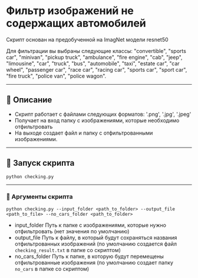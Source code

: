 # Фильтр изображений не содержащих автомобилей

Скрипт основан на предобученной на ImagNet модели resnet50

Для фильтрации вы выбраны следующие классы:
        "convertible", "sports car", "minivan", "pickup truck",
        "ambulance", "fire engine", "cab", "jeep", "limousine",
        "car", "truck", "bus", "automobile", "taxi", "estate car",
        "car wheel", "passenger car", "race car", "racing car",
        "sports car", "sport car", "fire truck", "police van",
        "police wagon".

---

## 📄 Описание

- Скрипт работает с файлами следующих форматов: '.png', '.jpg', '.jpeg'
- Получает на вход папку с изображениями, которые необходимо отфильтровать
- На выходе создает файл и папку с отфильтрованными изображениями.

---

## 🚀 Запуск скрипта

```
python checking.py
```
---

### 📜 Аргументы скрипта

```
python checking.py --input_folder <path_to_folder> --output_file <path_to_file> --no_cars_folder <path_to_folder>
```

- input_folder Путь к папке с изображениями, которые нужно отфильтровать (нет значения по умолчанию)
- output_file Путь к файлу, в который будут сохраняться названия отфильтрованных изображений (по умолчанию создается файл ```checking_result.txt``` в папке со скриптом)
- no_cars_folder Путь к папке, в которую будут перемещены отфильтрованные изображения (по умолчанию создает папку ```no_cars``` в папке со скриптом)
